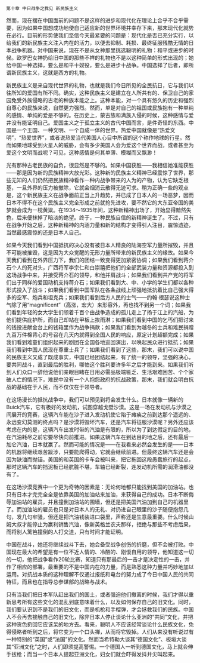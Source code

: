     第十章 中日战争之我见 新民族主义 

   然而，现在摆在中国面前的问题不是这样的进步和现代化在理论上合乎不合乎需要，因为如果中国想成功地使自己适应新的世界环境并幸存下来，那末现代化就势在必行。目前的形势使我们坚信今天最紧要的问题是：现代化是否已充分实行，以给我们的新民族主义注入内在的活力，以便去抑制、耗损、最终征服残酷无情的日本战争机器。对中国来说，现在不是从女神那里挑选聪明的礼物：和平或进步的时候。欧罗巴女神扔给旧中国的那些不祥的礼物也不是以这种简单的形式出现的；她给中国一种选择，要么是和平十奴役，要么是进步十战争。中国选择了后者，即所谓新民族主义，这就是西方的礼物。

   新民族主义是来自现代世界的礼物，也就是我们今日所见的全民抗日，它与我们以往所知的爱国有所不同。确实，这种民族主义是建立在人所共有的、保卫自己的家园免受外族侵略的古老的种族本能之上。这种本能，对一个具有悠久的历史和强烈自尊心的民族来说，自然更力强烈。然而，单是对自己的祖国或民族抱有一种单纯的感情、单纯的爱是不够的。在历史上，蒙古族和满族入侵的时候，这种感情与爱井没有能证明自己。爱国主义之于孤立主义的古代中国而言，是件奇怪的东西。中国是一个王国、一种文明、一个自成一体的世界。热爱中国就像是“热爱文明”，“热爱世界”，或者说热爱当代美国人心目中所谓的这个称作地球的行星。然而如果地球受到火星人的威胁，会有多少美国人会为爱这个世界而战，或者甚至为爱这个文明而战呢？可见，这种感情是何其单薄、模糊而又飘渺！

   光有那种古老民族的自负，很显然是不够的。如果中国获胜——我相信她准能获胜——那是因为新的民族精神大放光彩。这种新的民族主义精神已经震惊了世界，那些无知的人们仍然把民族精神看作一种内战争带来的人为的产物，认为它缺乏根基，一旦外界的压力被撤除，它就会烟消云散得无迹可求。稍为正确一些的观点是，这个新民族主义在战争面前正当上升趋势，并已成了日本人的一场恶梦，因而日本不得不在这个民族主义完全形成之前就抢先进攻，要不然它的大东亚帝国的美梦就会成为一枕黄粱。在1934～1935年间，这种新精神出场了，开始显得黯然失色，后来便抹掉了暗淡的绝望。终于，一种民族自信的新精神诞生了。不过，只有在战争开始之后，这种新精神的内涵力量和新的结构才变得引人注目，震惊遗迹，当然最感震惊的还是日本人自己。

   如果今天我们看到中国抵抗的决心没有被日本人精良的陆海空军力量所摧毁，并且不可能被摧毁，这是因为大众觉醒的无形力量所带来的新民族主义的缘故。如果今天我们看到在外界压力下，我们的团结一致变得更加紧密协调；如果我们看到蒋介石个人的死对头，广西将军李宗仁和白崇禧把他们的全部武装力量和资源都投入到这场战争中来，并接受蒋介石的领导，和他并肩战斗；如果我们看到共产党的将军们出于同样的爱国动机支持蒋介石；如果我们看到大、中、小学的学生们都以各种形式投入了战斗；如果我们看到中国军队在各条战线上顽强地抵抗着比自己强大得多的空军、炮兵和坦克兵；如果我们看到后方人民的士气——约翰·根瑟说这种士气除了用“magnificent”（高涨，宏大）来形容外，再也找不到另一个词；如果我们看到年轻的女大学生们领着千百个由战争造成的孤儿走上了扬于江上的汽船，为他们提供庇护所，而自己却站在甲板上挨雨淋；如果我们看到中国的乞丐们把讨来的钱投进献金台上的钱箱里作为战争捐款；如果我们看到为越冬的士兵和难民捐赠九百万件棉背心的号召在几天内就得到全国人民的响应，原定计划超额完成；如果我们看到难童们组织起来的剧团在全国各地巡回演出，以唤起民众进行抵抗；如果我们看到中国人民现在尊重士兵了；如果我们看到了这些，那末，我们可以说中国的民族主义又成了既成事实，中国已经团结起来，有了统一的领导，坚强的决心，要共同战斗，直到最后的胜利，哪怕这个胜利要许多年之后才能到来。如果我们听到人们众口一辞他说他们亲眼目睹在日用必需品极端匾乏、生活艰难困苦、个个家破人亡的情况下，难民中没有一个人抱怨政府的抗战政策，那末，我们就会明白抗战的基础在于人民，而不仅仅在于领导者。

   在这场漫长的抵抗战争中，我们可以预见到将会发生什么。日本就像一辆新的Buick汽车，它有极好的发动机，试图穿越戈壁沙漠。这是一场在发动机与沙漠之间展开的竞赛，这辆汽车能在沙子进入发动机使它陷于瘫痪之前到达那个遥远的、永远变幻莫测的终点吗？是沙漠将毁坏汽车，还是汽车将征服沙漠呢？另外还应该考虑在内的是，这辆汽车出发时带的汽油是有限的，所以为了到达假定的目的地，在汽油耗尽之前它要尽快向前推进。如果这辆汽车在到达目的地之后，还有最后一加仑汽油，日本就赢了。然而可能的情况是——在我看来必然会发生的是——日本的机器将继续艰苦跋涉，只要能爬得动，它就会继续前进。但最终这辆汽车还是会因为缺油而抛锚。美国的和英国的卡车会被叫来，把它拖回这段愚蠢旅行的起点，那时这辆汽车的挡泥板已经肮脏不堪，车轴已经断裂，连发动机所需的润滑油都没有了。

   在这场沙漠竞赛中一个更为奇特的因素是：无论何地都只能找到美国的加油站。也只有日本才完完全全是依靠美国的加油站来加油，来获得自己的成功。日本不断侮辱加油站的雇员，并且撞倒加油站的围墙，但还是把美国汽油加到自己的机器里了。而加油站的雇员也只是对日本人的无礼、对扔进自己眼里的沙子随便抱怨几句，发几句牢骚，但还是把汽油钱装进口袋里，声称还是生意最重要。什么时候山姆大叔才能停止为赢利销售汽油，像新英格兰农夫那样，拒绝与那些不考虑后果，而将别人篱笆撞倒的人打交道，只有时间才能证明。

   中国在战斗，她还将继续战斗下去，她会备受战争创伤的折磨，但不会被打败。中国现在最大的希望是有一位不近人情的、冷酷的、刚愎自用的领导，他知道这一切的一切，他把战争看作20轮比赛，知道只有那最后的一击才是决定性的一击，并作了相应的部署。最重要的不是中国内在的力量，而是熟悉这种力量并巧妙地加以运用。对抗战本质的这种理解不仅通过报纸和电台的努力成了今日中国人民的共同特征，而且也在指导总参谋部的战略与战术。

   只有当我们把日本军队赶出我们的国土，或者强迫他们撤离的时候，我们才得以重新思考所有这些文化的混乱到底意味着什么，以及如何保存自己的旧文化。同时，我们要认识到不是我们的旧文化，而是机枪和手榴弹，才会拯救我们的民族。中国人不会再去接触自己的旧文化，除非日本人停止谈论什么亚洲的“共同”文化，井把这种货色扔回它应该呆的地方去。看来，聪明人不应该经常谈论什么民族文化，免得侵略者听到之后，将它变为一个口头禅，从而将它毁掉。人们从来没有听说过有一种特别的“英国”或“法国”的文化。然而当希特勒大谈其“德国文化”、板垣大谈其“亚洲文化”之时，人们即须提高警惕。一个德国人一听到德国文化，马上就会伸手拔枪；而当一个日本人提起亚洲文化，妇女们就会吓得发抖并尖叫起来。

